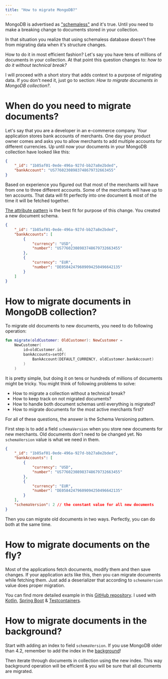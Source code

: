 ```yaml
---
title: "How to migrate MongoDB?"
---
```


MongoDB is advertised as ["schemaless"] and it's true. Until
you need to make a breaking change to documents stored 
in your collection.

In that situation you realize that using schemaless database 
doesn't free from migrating data when it's structure changes.

How to do it in most efficient fashion? Let's say you have
tens of millions of documents in your collection. At that point this question changes to: *how to do it without technical break?*

I will proceed with a short story that adds context
to a purpose of migrating data. If you don't need it, just go to
section: *How to migrate documents in MongoDB collection?*.

# When do you need to migrate documents?

Let's say that you are a developer in an e-commerce company.
Your application stores bank accounts of merchants. One day
your product owner comes and asks you to allow merchants to add
multiple accounts for different currencies. Up until now your
documents in your MongoDB collection have looked like this:

```json
{
    "_id": "1b85af01-0ede-496a-927d-bb27a8e2bded",
    "bankAccount": "US77602308983748679732663455"
}
```

Based on experience you figured out that most of the merchants
will have from one to three different accounts. Some of the merchants
will have up to ten accounts. That data will fit perfectly into one
document & most of the time it will be fetched together.

[The attribute pattern] is the best fit for purpose of this change.
You created a new document schema.

```json
{
    "_id": "1b85af01-0ede-496a-927d-bb27a8e2bded",
    "bankAccounts": [
        {
            "currency": "USD",
            "number": "US77602308983748679732663455"
        },
        {
            "currency": "EUR",
            "number": "DE05842479609094250496642135"
        }
    ]
}
```

# How to migrate documents in MongoDB collection?

To migrate old documents to new documents, you need to do following
operation:

```kotlin
fun migrate(oldCustomer: OldCustomer): NewCustomer =
    NewCustomer(
        id=oldCustomer.id,
        bankAccounts=setOf(
            BankAccount(DEFAULT_CURRENCY, oldCustomer.bankAccount)
        )
    )
```

It is pretty simple, but doing it on tens or hundreds of millions 
of documents might be tricky. You might think of following problems to solve:

- How to migrate a collection without a technical break?
- How to keep track on not migrated documents?
- How to handle both document schemas until everything is migrated?
- How to migrate documents for the most active merchants first?

For all of these questions, the answer is the Schema Versioning pattern.

First step is to add a field `schemaVersion` when you store new documents for new merchants.
Old documents don't need to be changed yet. No `schemaVersion` value 
is what we need in them.

```json
{
    "_id": "1b85af01-0ede-496a-927d-bb27a8e2bded",
    "bankAccounts": [
        {
            "currency": "USD",
            "number": "US77602308983748679732663455"
        },
        {
            "currency": "EUR",
            "number": "DE05842479609094250496642135"
        }
    ],
    "schemaVersion": 2 // the constant value for all new documents
}
```

Then you can migrate old documents in two ways. Perfectly, you
can do both at the same time.

# How to migrate documents on the fly?

Most of the applications fetch documents, modify them and then save
changes. If your application acts like this, then you can migrate
documents while fetching them. Just add a deserializer that
according to `schemaVersion` value does proper migration.

You can find more detailed example in this [GitHub repository](https://github.com/wpanas/migrate-mongo). I used with [Kotlin], [Spring Boot] & [Testcontainers].

# How to migrate documents in the background?

Start with adding an index to field `schemaVersion`. If you use MongoDB older than 4.2, remember
to add the index in the [background]! 

Then iterate through documents in collection using the new index.
This way background operation will be efficient & you will be
sure that all documents are migrated.

["schemaless"]: https://www.mongodb.com/unstructured-data/schemaless
[The attribute pattern]: https://www.mongodb.com/blog/post/building-with-patterns-the-attribute-pattern
[background]: https://docs.mongodb.com/manual/reference/method/db.collection.createIndex/#options-for-all-index-types
[GitHub repository]: https://example.com
[Kotlin]: https://kotlinlang.org/
[Spring Boot]: https://spring.io/projects/spring-boot
[Testcontainers]: https://www.testcontainers.org/